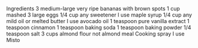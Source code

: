 Ingredients
3 medium-large very ripe bananas with brown spots 1 cup mashed
3 large eggs
1/4 cup any sweetener I use maple syrup
1/4 cup any mild oil or melted butter I use avocado oil
1 teaspoon pure vanilla extract
1 teaspoon cinnamon
1 teaspoon baking soda
1 teaspoon baking powder
1/4 teaspoon salt
3 cups almond flour not almond meal
Cooking spray I use Misto
